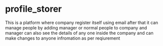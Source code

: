 # profile_storer

This is a platform where company register itself using email  after that it can manage people by adding manager or normal people to company and  manager can also see the details of any one inside the company and can make changes to anyone infromation as per reqiurement  
